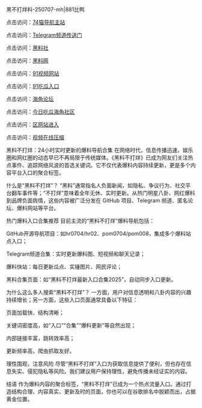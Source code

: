 黑不打烊料-250707-mh|881比鸭

点击访问：<a href="https://74mao.com/">74猫导航主站</a>

点击访问：<a href="https://74mao.com/">Telegram频道传送门</a>

点击访问：<a href="https://hl284.pages.dev/">黑料社</a>

点击访问：<a href="https://hl223.pages.dev/">黑料网</a>

点击访问：<a href="https://ert-6he.pages.dev/">91视频网站</a>

点击访问：<a href="https://sdbsd.pages.dev/">91吃瓜入口</a>

点击访问：<a href="https://sdfsh.pages.dev/">海角论坛</a>

点击访问：<a href="https://haef.pages.dev/">今日吃瓜海角社区</a>

点击访问：<a href="https://gbs-3wd.pages.dev/">区网站进入</a>

点击访问：<a href="https://qfwfg.pages.dev/">视频在线压缩</a>

黑料不打烊：24小时实时更新的爆料导航合集
在网络时代，信息传播迅速，娱乐圈和网红圈的动态早已不再局限于传统媒体。《黑料不打烊》已成为网友们关注热点事件、追踪网络风波的首选关键词。它不仅代表爆料内容持续更新，更是多个内容平台入口的聚合标签。

什么是“黑料不打烊”？
“黑料”通常指名人负面新闻，如隐私、争议行为、社交平台翻车事件等；“不打烊”意味着全年无休、实时更新。从热门明星八卦、网红爆料到品牌负面舆情，这些内容被广泛分发在 GitHub 项目、Telegram 频道、匿名论坛、爆料网站等平台。

热门爆料入口合集推荐
目前主流的“黑料不打烊”爆料导航包括：

GitHub开源导航项目：如hr0704/hr02、pom0704/pom008，集成多个爆料站点入口；

Telegram频道合集：实时更新爆料图、短视频和聊天记录；

爆料快站：每日更新瓜点、实锤图片、网民评论；

黑料合集页面：如“黑料不打烊最新入口合集2025”，自动同步入口更新。

为什么这么多人搜索“黑料不打烊”？
一方面，用户对信息透明和八卦内容的兴趣持续增长；另一方面，这些入口页面通常具备以下特征：

页面加载快、结构清晰；

关键词密度高，如“入口”“合集”“爆料更新”等自然出现；

内部链接丰富，跳转效率高；

更新频率高，爬虫抓取友好。

理性围观，注意风险
尽管“黑料不打烊”入口为获取信息提供了便利，但也存在信息失实、侵犯隐私等风险。我们建议用户保持理性，避免传播未经证实的内容。

结语
作为爆料内容的聚合标签，“黑料不打烊”已成为一个热点流量入口。通过打造结构合理、内容真实、更新及时的页面，你也可以在谷歌排名中脱颖而出，占据黄金位置。

